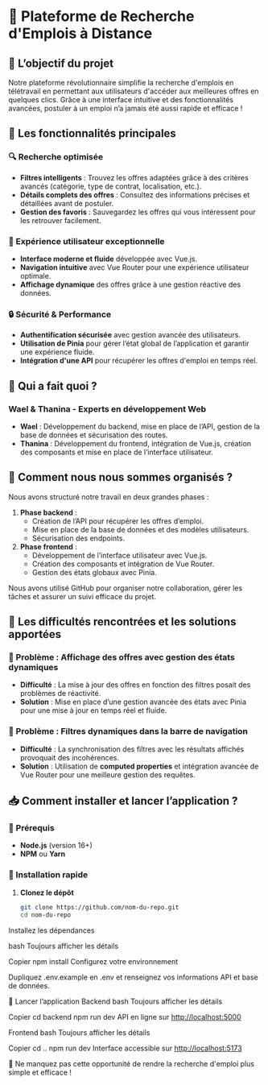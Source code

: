 # 🚀 Plateforme de Recherche d'Emplois à Distance

## 🎯 L’objectif du projet

Notre plateforme révolutionnaire simplifie la recherche d'emplois en télétravail en permettant aux utilisateurs d'accéder aux meilleures offres en quelques clics. Grâce à une interface intuitive et des fonctionnalités avancées, postuler à un emploi n’a jamais été aussi rapide et efficace !

## 🌟 Les fonctionnalités principales

### 🔍 Recherche optimisée

- **Filtres intelligents** : Trouvez les offres adaptées grâce à des critères avancés (catégorie, type de contrat, localisation, etc.).
- **Détails complets des offres** : Consultez des informations précises et détaillées avant de postuler.
- **Gestion des favoris** : Sauvegardez les offres qui vous intéressent pour les retrouver facilement.

### 🚀 Expérience utilisateur exceptionnelle

- **Interface moderne et fluide** développée avec Vue.js.
- **Navigation intuitive** avec Vue Router pour une expérience utilisateur optimale.
- **Affichage dynamique** des offres grâce à une gestion réactive des données.

### 🔒 Sécurité & Performance

- **Authentification sécurisée** avec gestion avancée des utilisateurs.
- **Utilisation de Pinia** pour gérer l’état global de l’application et garantir une expérience fluide.
- **Intégration d'une API** pour récupérer les offres d'emploi en temps réel.

## 👥 Qui a fait quoi ?

### Wael & Thanina - Experts en développement Web

- **Wael** : Développement du backend, mise en place de l’API, gestion de la base de données et sécurisation des routes.
- **Thanina** : Développement du frontend, intégration de Vue.js, création des composants et mise en place de l’interface utilisateur.

## 📌 Comment nous nous sommes organisés ?

Nous avons structuré notre travail en deux grandes phases :

1. **Phase backend** :
   - Création de l’API pour récupérer les offres d’emploi.
   - Mise en place de la base de données et des modèles utilisateurs.
   - Sécurisation des endpoints.
2. **Phase frontend** :
   - Développement de l’interface utilisateur avec Vue.js.
   - Création des composants et intégration de Vue Router.
   - Gestion des états globaux avec Pinia.

Nous avons utilisé GitHub pour organiser notre collaboration, gérer les tâches et assurer un suivi efficace du projet.

## 🔧 Les difficultés rencontrées et les solutions apportées

### 📌 Problème : Affichage des offres avec gestion des états dynamiques

- **Difficulté** : La mise à jour des offres en fonction des filtres posait des problèmes de réactivité.
- **Solution** : Mise en place d’une gestion avancée des états avec Pinia pour une mise à jour en temps réel et fluide.

### 📌 Problème : Filtres dynamiques dans la barre de navigation

- **Difficulté** : La synchronisation des filtres avec les résultats affichés provoquait des incohérences.
- **Solution** : Utilisation de **computed properties** et intégration avancée de Vue Router pour une meilleure gestion des requêtes.

## 📥 Comment installer et lancer l’application ?

### 📌 Prérequis

- **Node.js** (version 16+)
- **NPM** ou **Yarn**

### 📌 Installation rapide

1. **Clonez le dépôt**

   ```bash
   git clone https://github.com/nom-du-repo.git
   cd nom-du-repo
   ```

Installez les dépendances

bash
Toujours afficher les détails

Copier
npm install
Configurez votre environnement

Dupliquez .env.example en .env et renseignez vos informations API et base de données.

🚀 Lancer l’application
Backend
bash
Toujours afficher les détails

Copier
cd backend
npm run dev
API en ligne sur <http://localhost:5000>

Frontend
bash
Toujours afficher les détails

Copier
cd ..
npm run dev
Interface accessible sur <http://localhost:5173>

📌 Ne manquez pas cette opportunité de rendre la recherche d'emploi plus simple et efficace !
